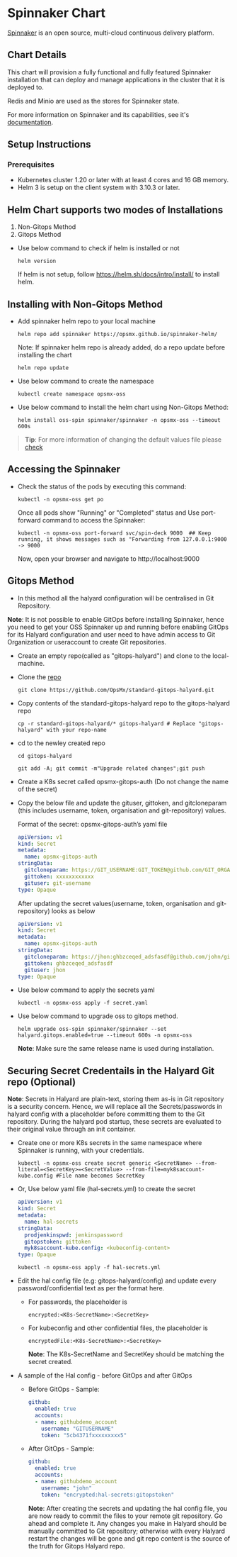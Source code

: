 # Spinnaker Chart

[Spinnaker](http://spinnaker.io/) is an open source, multi-cloud continuous delivery platform.

## Chart Details
This chart will provision a fully functional and fully featured Spinnaker installation
that can deploy and manage applications in the cluster that it is deployed to.

Redis and Minio are used as the stores for Spinnaker state.

For more information on Spinnaker and its capabilities, see it's [documentation](http://www.spinnaker.io/docs).

## Setup Instructions

### Prerequisites

- Kubernetes cluster 1.20 or later with at least 4 cores and 16 GB memory.
- Helm 3 is setup on the client system with 3.10.3 or later.

## Helm Chart supports two modes of Installations

1. Non-Gitops Method
2. Gitops Method

- Use below command to check if helm is installed or not
        
   ```console
   helm version
   ```
  If helm is not setup, follow <https://helm.sh/docs/intro/install/> to install helm.

## Installing with Non-Gitops Method

- Add spinnaker helm repo to your local machine

   ```console
   helm repo add spinnaker https://opsmx.github.io/spinnaker-helm/
   ```

  Note: If spinnaker helm repo is already added, do a repo update before installing the chart

   ```console
   helm repo update
   ```
- Use below command to create the namespace

   ```console
   kubectl create namespace opsmx-oss
   ```

- Use below command to install the helm chart using Non-Gitops Method:

  ```console
  helm install oss-spin spinnaker/spinnaker -n opsmx-oss --timeout 600s
  ```
> **Tip**: For more information of changing the default values file please [check](charts/spinnaker/additionalinfo.md)
  
## Accessing the Spinnaker

- Check the status of the pods by executing this command:

  ```console
  kubectl -n opsmx-oss get po
  ```

  Once all pods show "Running" or "Completed" status and Use port-forward command to access the Spinnaker:

  ```console
  kubectl -n opsmx-oss port-forward svc/spin-deck 9000  ## Keep running, it shows messages such as "Forwarding from 127.0.0.1:9000 -> 9000
  ```

  Now, open your browser and navigate to http://localhost:9000

## Gitops Method

- In this method all the halyard configuration will be centralised in Git Repository.

**Note**: It is not possible to enable GitOps before installing Spinnaker, hence you need to get your OSS Spinnaker up and running before enabling GitOps for its Halyard configuration and user need to have admin access to Git Organization or useraccount to create Git repositories.
 
  -  Create an empty repo(called as "gitops-halyard") and clone to the local-machine.
     
  -  Clone the [repo](https://github.com/OpsMx/standard-gitops-halyard.git)

     ```console
     git clone https://github.com/OpsMx/standard-gitops-halyard.git
     ```

  -  Copy contents of the standard-gitops-halyard repo to the gitops-halyard repo

     ```console
     cp -r standard-gitops-halyard/* gitops-halyard # Replace "gitops-halyard" with your repo-name
     ```
  - cd to the newley created repo 
    
    ```console
    cd gitops-halyard
    ```

     ```console
     git add -A; git commit -m"Upgrade related changes";git push
     ```

- Create a K8s secret called opsmx-gitops-auth (Do not change the name of the secret)

- Copy the below file and update the gituser, gittoken, and gitcloneparam (this includes username, token, organisation and git-repository) values.

  Format of the secret: opsmx-gitops-auth’s yaml file

  ```yaml
  apiVersion: v1
  kind: Secret
  metadata:
    name: opsmx-gitops-auth
  stringData:
    gitcloneparam: https://GIT_USERNAME:GIT_TOKEN@github.com/GIT_ORGANISATON/GIT_REPOSITORY.git
    gittoken: xxxxxxxxxxxx
    gituser: git-username
  type: Opaque
   ```

  After updating the secret values(username, token, organisation and git-repository) looks as below

  ```yaml
  apiVersion: v1
  kind: Secret
  metadata:
    name: opsmx-gitops-auth
  stringData:
    gitcloneparam: https://jhon:ghbzceqed_adsfasdf@github.com/john/gitops-halyard.git
    gittoken: ghbzceqed_adsfasdf
    gituser: jhon
  type: Opaque
   ```

- Use below command to apply the secrets yaml
  
  ```console
  kubectl -n opsmx-oss apply -f secret.yaml
  ```

- Use below command to upgrade oss to gitops method.

  ```console
  helm upgrade oss-spin spinnaker/spinnaker --set halyard.gitops.enabled=true --timeout 600s -n opsmx-oss
  ```

  **Note**: Make sure the same release name is used during installation.

## Securing Secret Credentails in the Halyard Git repo (Optional)

**Note**: Secrets in Halyard are plain-text, storing them as-is in Git repository is a security concern. Hence, we will replace all the Secrets/passwords in halyard config with a placeholder before committing them to the Git repository. During the halyard pod startup, these secrets are evaluated to their original value through an init container.

- Create one or more K8s secrets in the same namespace where Spinnaker is running, with your credentials.

  ```console
  kubectl -n opsmx-oss create secret generic <SecretName> --from-literal=<SecretKey>=<SecretValue> --from-file=myk8saccount-kube.config #File name becomes SecretKey
   ```

- Or, Use below yaml file (hal-secrets.yml) to create the secret
          
  ```yaml
  apiVersion: v1
  kind: Secret
  metadata:
    name: hal-secrets
  stringData:
    prodjenkinspwd: jenkinspassword
    gitopstoken: gittoken
    myk8saccount-kube.config: <kubeconfig-content>
  type: Opaque
  ```

  ```console
  kubectl -n opsmx-oss apply -f hal-secrets.yml
  ```

- Edit the hal config file (e.g: gitops-halyard/config) and update every password/confidential text as per the format here.

  - For passwords, the placeholder is

    ```console
    encrypted:<K8s-SecretName>:<SecretKey>
    ```

  - For kubeconfig and other confidential files, the placeholder is

    ```console
    encryptedFile:<K8s-SecretName>:<SecretKey>
    ```

    **Note**: The K8s-SecretName and SecretKey should be matching the secret created.

- A sample of the Hal config - before GitOps and after GitOps

  - Before GitOps - Sample:

    ```yaml
    github:
      enabled: true
      accounts: 
      - name: githubdemo_account
        username: "GITUSERNAME"
        token: "5cb4371fxxxxxxxxx5"
    ```

  - After GitOps - Sample:

    ```yaml
    github:
      enabled: true
      accounts: 
      - name: githubdemo_account
        username: "john"
        token: "encrypted:hal-secrets:gitopstoken"
    ```

    **Note**: After creating the secrets and updating the hal config file, you are now ready to commit the files to your remote git repository. Go ahead and complete it. Any changes you make in Halyard should be manually committed to Git repository; otherwise with every Halyard restart the changes will be gone and git repo content is the source of the truth for Gitops Halyard repo.
